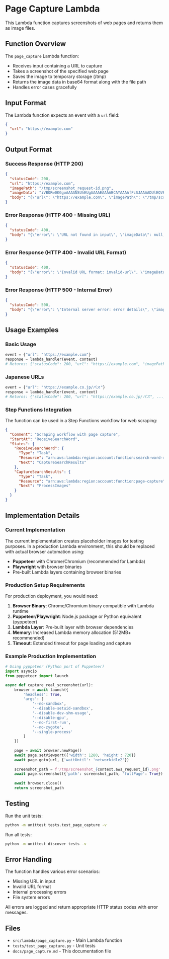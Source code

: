# Page Capture Lambda

This Lambda function captures screenshots of web pages and returns them as image files.

## Function Overview

The `page_capture` Lambda function:
- Receives input containing a URL to capture
- Takes a screenshot of the specified web page
- Saves the image to temporary storage (/tmp)
- Returns the image data in base64 format along with the file path
- Handles error cases gracefully

## Input Format

The Lambda function expects an event with a `url` field:

```json
{
  "url": "https://example.com"
}
```

## Output Format

### Success Response (HTTP 200)
```json
{
  "statusCode": 200,
  "url": "https://example.com",
  "imagePath": "/tmp/screenshot_request-id.png",
  "imageData": "iVBORw0KGgoAAAANSUhEUgAAAAEAAAABCAYAAAAfFcSJAAAADUlEQVR42mP8/5+hHgAHggJ/PchI7wAAAABJRU5ErkJggg==",
  "body": "{\"url\": \"https://example.com\", \"imagePath\": \"/tmp/screenshot_request-id.png\", \"message\": \"Page screenshot captured successfully\"}"
}
```

### Error Response (HTTP 400 - Missing URL)
```json
{
  "statusCode": 400,
  "body": "{\"error\": \"URL not found in input\", \"imageData\": null, \"imagePath\": null}"
}
```

### Error Response (HTTP 400 - Invalid URL Format)
```json
{
  "statusCode": 400,
  "body": "{\"error\": \"Invalid URL format: invalid-url\", \"imageData\": null, \"imagePath\": null}"
}
```

### Error Response (HTTP 500 - Internal Error)
```json
{
  "statusCode": 500,
  "body": "{\"error\": \"Internal server error: error details\", \"imageData\": null, \"imagePath\": null}"
}
```

## Usage Examples

### Basic Usage
```python
event = {"url": "https://example.com"}
response = lambda_handler(event, context)
# Returns: {"statusCode": 200, "url": "https://example.com", "imagePath": "/tmp/screenshot_xxx.png", ...}
```

### Japanese URLs
```python
event = {"url": "https://example.co.jp/パス"}
response = lambda_handler(event, context)
# Returns: {"statusCode": 200, "url": "https://example.co.jp/パス", ...}
```

### Step Functions Integration
The function can be used in a Step Functions workflow for web scraping:
```json
{
  "Comment": "Scraping workflow with page capture",
  "StartAt": "ReceiveSearchWord",
  "States": {
    "ReceiveSearchWord": {
      "Type": "Task",
      "Resource": "arn:aws:lambda:region:account:function:search-word-receiver",
      "Next": "CaptureSearchResults"
    },
    "CaptureSearchResults": {
      "Type": "Task",
      "Resource": "arn:aws:lambda:region:account:function:page-capture",
      "Next": "ProcessImages"
    }
  }
}
```

## Implementation Details

### Current Implementation
The current implementation creates placeholder images for testing purposes. In a production Lambda environment, this should be replaced with actual browser automation using:

- **Puppeteer** with Chrome/Chromium (recommended for Lambda)
- **Playwright** with browser binaries
- Pre-built Lambda layers containing browser binaries

### Production Setup Requirements
For production deployment, you would need:

1. **Browser Binary**: Chrome/Chromium binary compatible with Lambda runtime
2. **Puppeteer/Playwright**: Node.js package or Python equivalent (pyppeteer)
3. **Lambda Layer**: Pre-built layer with browser dependencies
4. **Memory**: Increased Lambda memory allocation (512MB+ recommended)
5. **Timeout**: Extended timeout for page loading and capture

### Example Production Implementation
```python
# Using pyppeteer (Python port of Puppeteer)
import asyncio
from pyppeteer import launch

async def capture_real_screenshot(url):
    browser = await launch({
        'headless': True,
        'args': [
            '--no-sandbox',
            '--disable-setuid-sandbox',
            '--disable-dev-shm-usage',
            '--disable-gpu',
            '--no-first-run',
            '--no-zygote',
            '--single-process'
        ]
    })
    
    page = await browser.newPage()
    await page.setViewport({'width': 1280, 'height': 720})
    await page.goto(url, {'waitUntil': 'networkidle2'})
    
    screenshot_path = f'/tmp/screenshot_{context.aws_request_id}.png'
    await page.screenshot({'path': screenshot_path, 'fullPage': True})
    
    await browser.close()
    return screenshot_path
```

## Testing

Run the unit tests:
```bash
python -m unittest tests.test_page_capture -v
```

Run all tests:
```bash
python -m unittest discover tests -v
```

## Error Handling

The function handles various error scenarios:
- Missing URL in input
- Invalid URL format
- Internal processing errors
- File system errors

All errors are logged and return appropriate HTTP status codes with error messages.

## Files

- `src/lambda/page_capture.py` - Main Lambda function
- `tests/test_page_capture.py` - Unit tests
- `docs/page_capture.md` - This documentation file